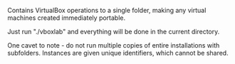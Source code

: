 Contains VirtualBox operations to a single folder, making any virtual machines created immediately portable.

Just run "./vboxlab" and everything will be done in the current directory.

One cavet to note - do not run multiple copies of entire installations with subfolders. Instances are given unique identifiers, which cannot be shared.
